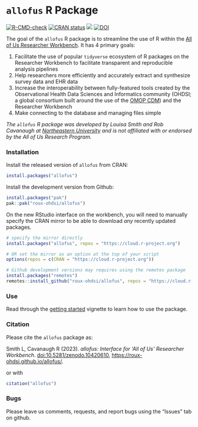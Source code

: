 

<!-- README.md is generated from README.Rmd. Please edit that file -->

# `allofus` R Package

<!-- badges: start -->

[![R-CMD-check](https://github.com/roux-ohdsi/allofus/actions/workflows/R-CMD-check.yaml/badge.svg)](https://github.com/roux-ohdsi/allofus/actions/workflows/R-CMD-check.yaml)
[![CRAN
status](https://www.r-pkg.org/badges/version/allofus.png)](https://CRAN.R-project.org/package=allofus)
[![](http://cranlogs.r-pkg.org/badges/grand-total/allofus.png)](https://cran.r-project.org/package=allofus)
[![DOI](https://zenodo.org/badge/659848534.svg)](https://zenodo.org/doi/10.5281/zenodo.10420610)
<!-- badges: end -->

The goal of the `allofus` R package is to streamline the use of R within
the [All of Us Researcher
Workbench](https://www.researchallofus.org/data-tools/workbench/). It
has 4 primary goals:

1.  Facilitate the use of popular `tidyverse` ecosystem of R packages on
    the Researcher Workbench to facilitate transparent and reproducible
    analysis pipelines
2.  Help researchers more efficiently and accurately extract and
    synthesize survey data and EHR data
3.  Increase the interoperability between fully-featured tools created
    by the Observational Health Data Sciences and Informatics community
    (OHDSI; a global consortium built around the use of the [OMOP
    CDM](https://www.researchallofus.org/faq/what-is-omop/)) and the
    Researcher Workbench
4.  Make connecting to the database and managing files simple

*The `allofus` R package was developed by Louisa Smith and Rob Cavanaugh
at [Northeastern University](https://ohdsi.northeastern.edu) and is not
affiliated with or endorsed by the All of Us Research Program.*

### Installation

Install the released version of `allofus` from CRAN:

``` r
install.packages("allofus")
```

Install the development version from Github:

``` r
install.packages("pak")
pak::pak("roux-ohdsi/allofus")
```

On the new RStudio interface on the workbench, you will need to manually
specify the CRAN mirror to be able to download *any* recently updated
packages.

``` r
# specify the mirror directly
install.packages("allofus", repos = "https://cloud.r-project.org")

# OR set the mirror as an option at the top of your script
options(repos = c(CRAN = "https://cloud.r-project.org"))

# Github development versions may requires using the remotes package
install.packages("remotes")
remotes::install_github("roux-ohdsi/allofus", repos = "https://cloud.r-project.org")
```

### Use

Read through the [getting
started](https://roux-ohdsi.github.io/allofus/articles/allofus.html)
vignette to learn how to use the package.

### Citation

Please cite the `allofus` package as:

<p>
Smith L, Cavanaugh R (2023). <em>allofus: Interface for ‘All of Us’
Researcher Workbench</em>.
<a href="https://doi.org/10.5281/zenodo.10420610">doi:10.5281/zenodo.10420610</a>,
<a href="https://roux-ohdsi.github.io/allofus/">https://roux-ohdsi.github.io/allofus/</a>.
</p>

or with

``` r
citation("allofus")
```

### Bugs

Please leave us comments, requests, and report bugs using the “Issues”
tab on github.
